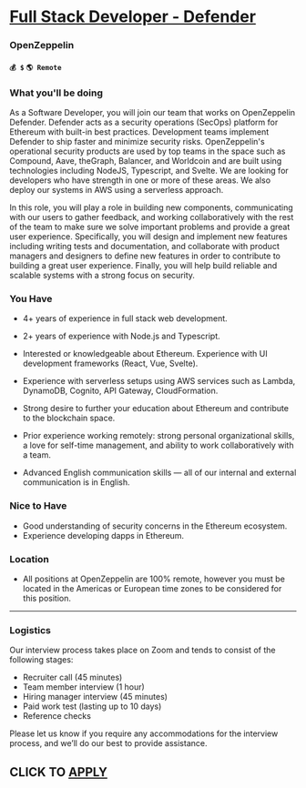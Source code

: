 # [Full Stack Developer - Defender](https://www.remotewlb.com/apply/full-stack-developer-defender)  
### OpenZeppelin  
#### `💰 $` `🌎 Remote`  

### **What you'll be doing**

As a Software Developer, you will join our team that works on OpenZeppelin Defender. Defender acts as a security operations (SecOps) platform for Ethereum with built-in best practices. Development teams implement Defender to ship faster and minimize security risks. OpenZeppelin's operational security products are used by top teams in the space such as Compound, Aave, theGraph, Balancer, and Worldcoin and are built using technologies including NodeJS, Typescript, and Svelte. We are looking for developers who have strength in one or more of these areas. We also deploy our systems in AWS using a serverless approach.

In this role, you will play a role in building new components, communicating with our users to gather feedback, and working collaboratively with the rest of the team to make sure we solve important problems and provide a great user experience. Specifically, you will design and implement new features including writing tests and documentation, and collaborate with product managers and designers to define new features in order to contribute to building a great user experience. Finally, you will help build reliable and scalable systems with a strong focus on security.

### **You Have**

  * 4+ years of experience in full stack web development.  

  * 2+ years of experience with Node.js and Typescript.
  * Interested or knowledgeable about Ethereum. Experience with UI development frameworks (React, Vue, Svelte).
  * Experience with serverless setups using AWS services such as Lambda, DynamoDB, Cognito, API Gateway, CloudFormation.  

  * Strong desire to further your education about Ethereum and contribute to the blockchain space.  

  * Prior experience working remotely: strong personal organizational skills, a love for self-time management, and ability to work collaboratively with a team.
  * Advanced English communication skills — all of our internal and external communication is in English.

### **Nice to Have**

  * Good understanding of security concerns in the Ethereum ecosystem.
  * Experience developing dapps in Ethereum.

### **Location**

  * All positions at OpenZeppelin are 100% remote, however you must be located in the Americas or European time zones to be considered for this position. 

****

### **Logistics**

Our interview process takes place on Zoom and tends to consist of the following stages:

  * Recruiter call (45 minutes)
  * Team member interview (1 hour)
  * Hiring manager interview (45 minutes)
  * Paid work test (lasting up to 10 days)
  * Reference checks

Please let us know if you require any accommodations for the interview process, and we’ll do our best to provide assistance.

  
## CLICK TO [APPLY](https://www.remotewlb.com/apply/full-stack-developer-defender)

